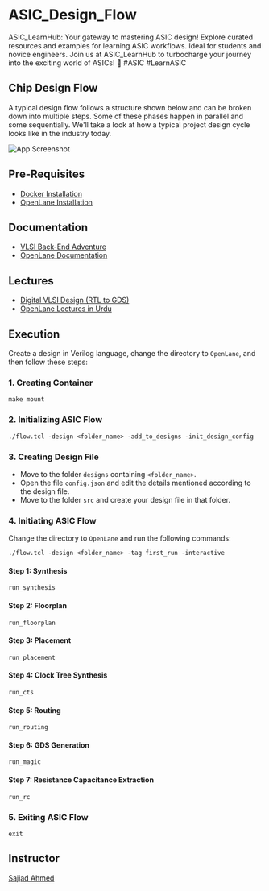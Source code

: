 # ASIC_Design_Flow

ASIC_LearnHub: Your gateway to mastering ASIC design! Explore curated resources and examples for learning ASIC workflows. Ideal for students and novice engineers. Join us at ASIC_LearnHub to turbocharge your journey into the exciting world of ASICs! 🚀 #ASIC #LearnASIC

## Chip Design Flow
A typical design flow follows a structure shown below and can be broken down into multiple steps. Some of these phases happen in parallel and some sequentially. We'll take a look at how a typical project design cycle looks like in the industry today.

![App Screenshot](https://www.einfochips.com/blog/wp-content/uploads/2019/06/how-does-the-asic-design-cycle-work-1.png)

## Pre-Requisites

- [Docker Installation](https://github.com/The-OpenROAD-Project/OpenLane)
- [OpenLane Installation](https://github.com/The-OpenROAD-Project/OpenLane)

## Documentation

- [VLSI Back-End Adventure](https://vlsi-backend-adventure.com/)
- [OpenLane Documentation](https://armleo-openlane.readthedocs.io/en/latest/)

## Lectures

- [Digital VLSI Design (RTL to GDS)](https://www.youtube.com/playlist?list=PLZU5hLL_713x0_AV_rVbay0pWmED7992G)
- [OpenLane Lectures in Urdu](https://www.youtube.com/playlist?list=PL6lEfVxcwjW3tOnmmU_4WAqRYppDvGLHM)

## Execution

Create a design in Verilog language, change the directory to `OpenLane`, and then follow these steps:

### 1. Creating Container

```
make mount
```

### 2. Initializing ASIC Flow

```
./flow.tcl -design <folder_name> -add_to_designs -init_design_config
```

### 3. Creating Design File

- Move to the folder `designs` containing `<folder_name>`.
- Open the file `config.json` and edit the details mentioned according to the design file.
- Move to the folder `src` and create your design file in that folder.

### 4. Initiating ASIC Flow

Change the directory to `OpenLane` and run the following commands:

```
./flow.tcl -design <folder_name> -tag first_run -interactive
```

#### Step 1: Synthesis

```
run_synthesis
```

#### Step 2: Floorplan
```
run_floorplan
```

#### Step 3: Placement

```
run_placement
```

#### Step 4: Clock Tree Synthesis

```
run_cts
```

#### Step 5: Routing

```
run_routing
```

#### Step 6: GDS Generation

```
run_magic
```

#### Step 7: Resistance Capacitance Extraction

```
run_rc
```

### 5. Exiting ASIC Flow

```
exit
```

## Instructor

[Sajjad Ahmed](https://github.com/sajjadahmed677)

